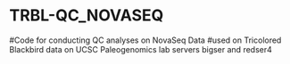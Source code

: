 # TRBL-QC_NOVASEQ
#Code for conducting QC analyses on NovaSeq Data
#used on Tricolored Blackbird data on UCSC Paleogenomics lab servers bigser and redser4
